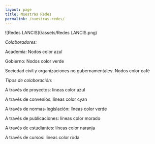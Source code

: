 ```yaml
---
layout: page
title: Nuestras Redes
permalink: /nuestras-redes/
---
```


![Redes LANCIS](/assets/Redes LANCIS.png)


*Colaboradores:*

Academia: Nodos color azul

Gobierno: Nodos color verde

Sociedad civil y organizaciones no gubernamentales: Nodos color café



*Tipos de colaboración:*

A través de proyectos: líneas color azul

A través de convenios: líneas color cyan

A través de normas-legislación: líneas color verde

A través de publicaciones: líneas color morado

A través de estudiantes: líneas color naranja

A través de cursos: líneas color roda
